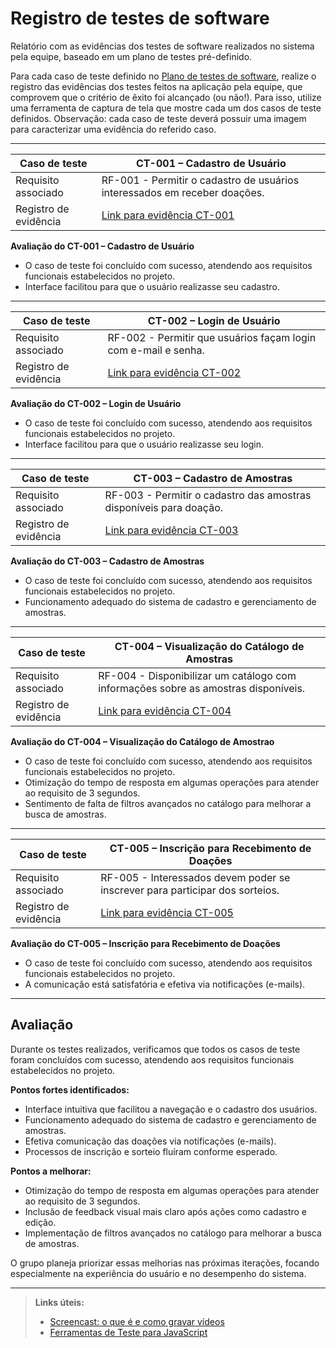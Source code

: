 # Registro de testes de software

Relatório com as evidências dos testes de software realizados no sistema pela equipe, baseado em um plano de testes pré-definido.

Para cada caso de teste definido no <a href="08-Plano-testes-software.md">Plano de testes de software</a>, realize o registro das evidências dos testes feitos na aplicação pela equipe, que comprovem que o critério de êxito foi alcançado (ou não!). Para isso, utilize uma ferramenta de captura de tela que mostre cada um dos casos de teste definidos. Observação: cada caso de teste deverá possuir uma imagem para caracterizar uma evidência do referido caso.

---

| **Caso de teste**          | **CT-001 – Cadastro de Usuário**                                                   |
|---------------------------|-------------------------------------------------------------------------------------|
| Requisito associado       | RF-001 - Permitir o cadastro de usuários interessados em receber doações.           |
| Registro de evidência     | [Link para evidência CT-001](./images/evidencia-1.PNG)                      |

**Avaliação do CT-001 – Cadastro de Usuário**

- O caso de teste foi concluído com sucesso, atendendo aos requisitos funcionais estabelecidos no projeto.
- Interface facilitou para que o usuário realizasse seu cadastro.

---

| **Caso de teste**          | **CT-002 – Login de Usuário**                                                      |
|---------------------------|-------------------------------------------------------------------------------------|
| Requisito associado       | RF-002 - Permitir que usuários façam login com e-mail e senha.                      |
| Registro de evidência     | [Link para evidência CT-002](./images/evidencia-2.PNG)                      |

**Avaliação do CT-002 – Login de Usuário**

- O caso de teste foi concluído com sucesso, atendendo aos requisitos funcionais estabelecidos no projeto.
- Interface facilitou para que o usuário realizasse seu login.

---

| **Caso de teste**          | **CT-003 – Cadastro de Amostras**                                                  |
|---------------------------|-------------------------------------------------------------------------------------|
| Requisito associado       | RF-003 - Permitir o cadastro das amostras disponíveis para doação.                  |
| Registro de evidência     | [Link para evidência CT-003](./images/evidencia-3.PNG)                           |

**Avaliação do CT-003 – Cadastro de Amostras**

- O caso de teste foi concluído com sucesso, atendendo aos requisitos funcionais estabelecidos no projeto.
- Funcionamento adequado do sistema de cadastro e gerenciamento de amostras.
  
---

| **Caso de teste**          | **CT-004 – Visualização do Catálogo de Amostras**                                  |
|---------------------------|-------------------------------------------------------------------------------------|
| Requisito associado       | RF-004 - Disponibilizar um catálogo com informações sobre as amostras disponíveis.  |
| Registro de evidência     | [Link para evidência CT-004](./images/evidencia-4.PNG)                  |

**Avaliação do CT-004 – Visualização do Catálogo de Amostrao**

- O caso de teste foi concluído com sucesso, atendendo aos requisitos funcionais estabelecidos no projeto.
- Otimização do tempo de resposta em algumas operações para atender ao requisito de 3 segundos.
- Sentimento de falta de filtros avançados no catálogo para melhorar a busca de amostras.

---

| **Caso de teste**          | **CT-005 – Inscrição para Recebimento de Doações**                                 |
|---------------------------|-------------------------------------------------------------------------------------|
| Requisito associado       | RF-005 - Interessados devem poder se inscrever para participar dos sorteios.        |
| Registro de evidência     | [Link para evidência CT-005](./images/evidencia-5.PNG)                       |

**Avaliação do CT-005 – Inscrição para Recebimento de Doações**

- O caso de teste foi concluído com sucesso, atendendo aos requisitos funcionais estabelecidos no projeto.
- A comunicação está satisfatória e efetiva via notificações (e-mails).
  
---

## Avaliação

Durante os testes realizados, verificamos que todos os casos de teste foram concluídos com sucesso, atendendo aos requisitos funcionais estabelecidos no projeto.

**Pontos fortes identificados:**

- Interface intuitiva que facilitou a navegação e o cadastro dos usuários.
- Funcionamento adequado do sistema de cadastro e gerenciamento de amostras.
- Efetiva comunicação das doações via notificações (e-mails).
- Processos de inscrição e sorteio fluíram conforme esperado.

**Pontos a melhorar:**

- Otimização do tempo de resposta em algumas operações para atender ao requisito de 3 segundos.
- Inclusão de feedback visual mais claro após ações como cadastro e edição.
- Implementação de filtros avançados no catálogo para melhorar a busca de amostras.

O grupo planeja priorizar essas melhorias nas próximas iterações, focando especialmente na experiência do usuário e no desempenho do sistema.

---

> **Links úteis:**  
> - [Screencast: o que é e como gravar vídeos](https://rockcontent.com/br/blog/screencast/)  
> - [Ferramentas de Teste para JavaScript](https://geekflare.com/javascript-unit-testing/)
